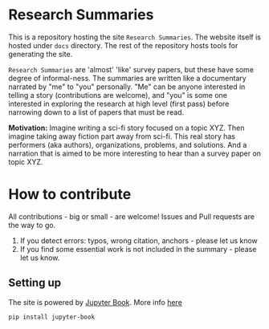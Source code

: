 # Research Summaries

This is a repository hosting the site `Research Summaries`.
The website itself is hosted under `docs` directory.
The rest of the repository hosts tools for generating the site.

`Research Summaries` are 'almost' 'like' survey papers, but these have some degree of informal-ness.
 The summaries are written like a documentary narrated by "me" to "you" personally.
 "Me" can be anyone interested in telling a story (contributions are welcome), and "you" is some
 one interested in exploring the research at high level (first pass) before narrowing down to a list of papers that must be read.

**Motivation:** 
Imagine writing a sci-fi story focused on a topic XYZ. 
Then imagine taking away fiction part away from sci-fi.
This real story has performers (aka authors), organizations, problems, and solutions.
And a narration that is aimed to be more interesting to hear than a survey paper on topic XYZ.

# How to contribute
All contributions - big or small - are welcome! Issues and Pull requests are the way to go.
1. If you detect errors: typos, wrong citation, anchors - please let us know
2. If you find some essential work is not included in the summary - please let us know.


## Setting up
The site is powered by [Jupyter Book](https://jupyter.org/jupyter-book). More info [here](https://jupyter.org/jupyter-book/guide/01_overview.html)

```bash
pip install jupyter-book
```
